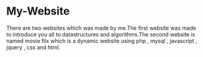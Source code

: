 # My-Website
There are two  websites which was made by me.The first website was made to introduce you all to datastructures and algorithms.The second website is named movie flix which is a dynamic website using php , mysql , javascript , jquery , css and html. 
